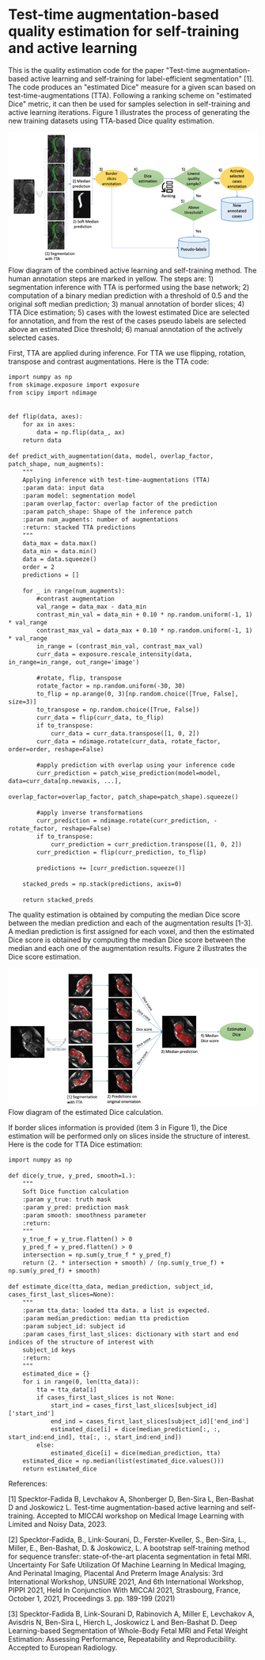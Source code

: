# Test-time augmentation-based quality estimation for self-training and active learning
This is the quality estimation code for the paper "Test-time augmentation-based active learning and
self-training for label-efficient segmentation" [1]. 
The code produces an "estimated Dice" measure for a given scan based on test-time-augmentations (TTA).
Following a ranking scheme on "estimated Dice" metric, it can then be used for samples selection in self-training and active learning iterations. Figure
1 illustrates the process of generating the new training datasets using TTA-based Dice quality estimation.

![Figure 1](Figure1.png)  Flow diagram of the combined active learning and self-training method. The
human annotation steps are marked in yellow. The steps are: 1) segmentation inference
with TTA is performed using the base network; 2) computation of a binary median
prediction with a threshold of 0.5 and the original soft median prediction; 3) manual
annotation of border slices; 4) TTA Dice estimation; 5) cases with the lowest estimated
Dice are selected for annotation, and from the rest of the cases pseudo labels are selected
above an estimated Dice threshold; 6) manual annotation of the actively selected cases.

First, TTA are applied during inference. For TTA we use flipping, rotation, transpose and contrast augmentations. 
Here is the TTA code: 

```
import numpy as np
from skimage.exposure import exposure
from scipy import ndimage


def flip(data, axes):
    for ax in axes:
        data = np.flip(data_, ax)
    return data

def predict_with_augmentation(data, model, overlap_factor, patch_shape, num_augments):
    """
    Applying inference with test-time-augmentations (TTA)
    :param data: input data
    :param model: segmentation model
    :param overlap_factor: overlap factor of the prediction
    :param patch_shape: Shape of the inference patch
    :param num_augments: number of augmentations
    :return: stacked TTA predictions
    """
    data_max = data.max()
    data_min = data.min()
    data = data.squeeze()
    order = 2
    predictions = []

    for _ in range(num_augments):
        #contrast augmentation
        val_range = data_max - data_min
        contrast_min_val = data_min + 0.10 * np.random.uniform(-1, 1) * val_range
        contrast_max_val = data_max + 0.10 * np.random.uniform(-1, 1) * val_range
        in_range = (contrast_min_val, contrast_max_val)
        curr_data = exposure.rescale_intensity(data, in_range=in_range, out_range='image')

        #rotate, flip, transpose
        rotate_factor = np.random.uniform(-30, 30)
        to_flip = np.arange(0, 3)[np.random.choice([True, False], size=3)]
        to_transpose = np.random.choice([True, False])
        curr_data = flip(curr_data, to_flip)
        if to_transpose:
            curr_data = curr_data.transpose([1, 0, 2])
        curr_data = ndimage.rotate(curr_data, rotate_factor, order=order, reshape=False)

        #apply prediction with overlap using your inference code
        curr_prediction = patch_wise_prediction(model=model, data=curr_data[np.newaxis, ...],
                                                overlap_factor=overlap_factor, patch_shape=patch_shape).squeeze()

        #apply inverse transformations
        curr_prediction = ndimage.rotate(curr_prediction, -rotate_factor, reshape=False)
        if to_transpose:
            curr_prediction = curr_prediction.transpose([1, 0, 2])
        curr_prediction = flip(curr_prediction, to_flip)

        predictions += [curr_prediction.squeeze()]

    stacked_preds = np.stack(predictions, axis=0)

    return stacked_preds
```
The quality estimation is obtained by computing the median Dice score between
the median prediction and each of the augmentation results [1-3]. A median
prediction is first assigned for each voxel, and then the estimated Dice score is
obtained by computing the median Dice score between the median and each one
of the augmentation results. Figure 2 illustrates the Dice score estimation.

![Figure 2](Figure_2.jpg)  Flow diagram of the estimated Dice calculation.

If border slices information is provided (item 3 in Figure 1), the Dice estimation 
will be performed only on slices inside the structure of interest. Here is the code
for TTA Dice estimation:

```
import numpy as np

def dice(y_true, y_pred, smooth=1.):
    """
    Soft Dice function calculation
    :param y_true: truth mask
    :param y_pred: prediction mask
    :param smooth: smoothness parameter
    :return:
    """
    y_true_f = y_true.flatten() > 0
    y_pred_f = y_pred.flatten() > 0
    intersection = np.sum(y_true_f * y_pred_f)
    return (2. * intersection + smooth) / (np.sum(y_true_f) + np.sum(y_pred_f) + smooth)

def estimate_dice(tta_data, median_prediction, subject_id, cases_first_last_slices=None):
    """
    :param tta_data: loaded tta data. a list is expected.
    :param median_prediction: median tta prediction
    :param subject_id: subject id
    :param cases_first_last_slices: dictionary with start and end indices of the structure of interest with
    subject_id keys
    :return:
    """
    estimated_dice = {}
    for i in range(0, len(tta_data)):
        tta = tta_data[i]
        if cases_first_last_slices is not None:
            start_ind = cases_first_last_slices[subject_id]['start_ind']
            end_ind = cases_first_last_slices[subject_id]['end_ind']
            estimated_dice[i] = dice(median_prediction[:, :, start_ind:end_ind], tta[:, :, start_ind:end_ind])
        else:
            estimated_dice[i] = dice(median_prediction, tta)
    estimated_dice = np.median(list(estimated_dice.values()))
    return estimated_dice
```

References:

[1] Specktor-Fadida B, Levchakov A, Shonberger D, Ben-Sira L, Ben-Bashat D and Joskowicz L.
Test-time augmentation-based active learning and self-training. Accepted to MICCAI workshop
on Medical Image Learning with Limited and Noisy Data, 2023.

[2] Specktor-Fadida, B., Link-Sourani, D., Ferster-Kveller, S., Ben-Sira, L., Miller,
E., Ben-Bashat, D. & Joskowicz, L. A bootstrap self-training method for sequence
transfer: state-of-the-art placenta segmentation in fetal MRI. Uncertainty For Safe
Utilization Of Machine Learning In Medical Imaging, And Perinatal Imaging, Placental
And Preterm Image Analysis: 3rd International Workshop, UNSURE 2021,
And 6th International Workshop, PIPPI 2021, Held In Conjunction With MICCAI
2021, Strasbourg, France, October 1, 2021, Proceedings 3. pp. 189-199 (2021)

[3] Specktor-Fadida B, Link-Sourani D, Rabinovich A, Miller E, Levchakov A, Avisdris N, Ben-Sira L, Hierch L, Joskowicz L and Ben-Bashat D. 
Deep Learning-based Segmentation of Whole-Body Fetal MRI and Fetal Weight Estimation: Assessing Performance, Repeatability and Reproducibility. Accepted to European Radiology.